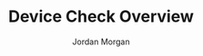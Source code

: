 ---
layout: post
tags: ["Device Check"]
title: "Device Check Overview"
author: Jordan Morgan
description: "There are legitimate uses for tagging devices, but the problem is, doing so can down shady roads. Now, we've got a non shady way to go about it."
image: /assets/images/logo.png
---